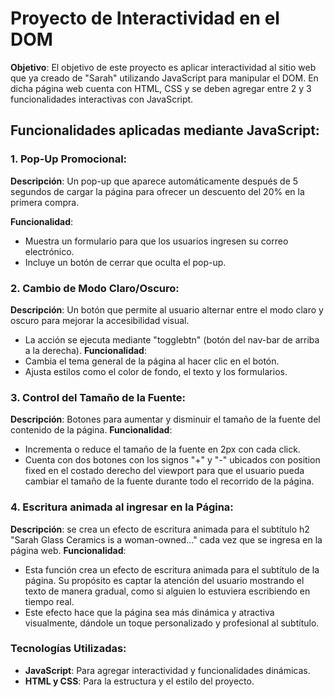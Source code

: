 
# Proyecto de Interactividad en el DOM

 **Objetivo**:
 El objetivo de este proyecto es aplicar interactividad al sitio web que ya creado de
 "Sarah" utilizando JavaScript para manipular el DOM.
 En dicha página web cuenta con
 HTML, CSS y se deben agregar entre 2 y 3 funcionalidades interactivas con JavaScript.


## Funcionalidades aplicadas mediante JavaScript:


### 1. Pop-Up Promocional:
**Descripción**: Un pop-up que aparece automáticamente después de 5 segundos de cargar la página para ofrecer un descuento del 20% en la primera compra.

**Funcionalidad**:
  - Muestra un formulario para que los usuarios ingresen su correo electrónico.
  - Incluye un botón de cerrar que oculta el pop-up.


### 2. Cambio de Modo Claro/Oscuro:
**Descripción**: Un botón que permite al usuario alternar entre el modo claro y oscuro para mejorar la accesibilidad visual.
- La acción se ejecuta mediante "togglebtn" (botón del nav-bar de arriba a la derecha).
**Funcionalidad**:
- Cambia el tema general de la página al hacer clic en el botón.
- Ajusta estilos como el color de fondo, el texto y los formularios.


### 3. Control del Tamaño de la Fuente:
**Descripción**: Botones para aumentar y disminuir el tamaño de la fuente del contenido de la página.
**Funcionalidad**:
- Incrementa o reduce el tamaño de la fuente en 2px con cada click.
- Cuenta con dos botones con los signos "+" y "-" ubicados con position fixed en el costado derecho del viewport para que el usuario pueda cambiar el tamaño de la fuente durante todo el recorrido de la página.


### 4. Escritura animada al ingresar en la Página:
**Descripción**: se crea un efecto de escritura animada para el subtítulo h2 "Sarah Glass Ceramics is a woman-owned..." cada vez que se ingresa en la página web.
**Funcionalidad**:
- Esta función crea un efecto de escritura animada para el subtítulo de la página. Su propósito es captar la atención del usuario mostrando el texto de manera gradual, como si alguien lo estuviera escribiendo en tiempo real.
- Este efecto hace que la página sea más dinámica y atractiva visualmente, dándole un toque personalizado y profesional al subtítulo.




### Tecnologías Utilizadas:

- **JavaScript**: Para agregar interactividad y funcionalidades dinámicas.
- **HTML y CSS**: Para la estructura y el estilo del proyecto.
